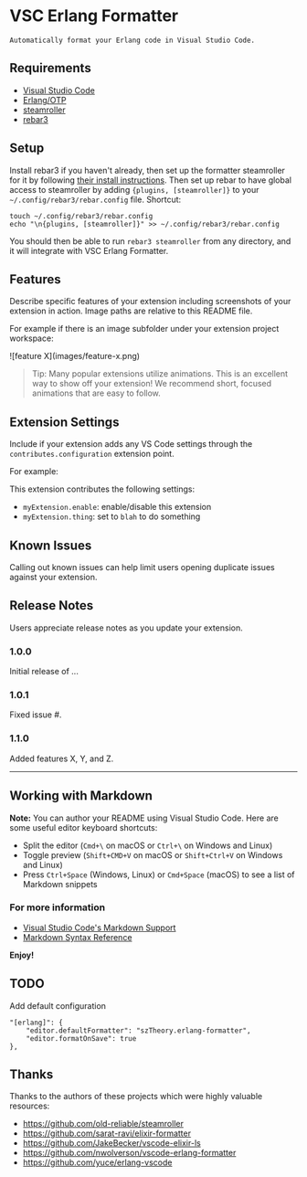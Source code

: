 # VSC Erlang Formatter

    Automatically format your Erlang code in Visual Studio Code.

## Requirements

- [Visual Studio Code](https://code.visualstudio.com/)
- [Erlang/OTP](https://www.erlang-solutions.com/resources/download.html)
- [steamroller](https://github.com/old-reliable/steamroller)
- [rebar3](https://www.rebar3.org/)

## Setup

Install rebar3 if you haven't already, then set up the formatter steamroller for it by following [their install instructions](https://github.com/old-reliable/steamroller). Then set up rebar to have global access to steamroller by adding `{plugins, [steamroller]}` to your `~/.config/rebar3/rebar.config` file. Shortcut:

    touch ~/.config/rebar3/rebar.config
    echo "\n{plugins, [steamroller]}" >> ~/.config/rebar3/rebar.config

You should then be able to run `rebar3 steamroller` from any directory, and it will integrate with VSC Erlang Formatter.

## Features

Describe specific features of your extension including screenshots of your extension in action. Image paths are relative to this README file.

For example if there is an image subfolder under your extension project workspace:

\!\[feature X\]\(images/feature-x.png\)

> Tip: Many popular extensions utilize animations. This is an excellent way to show off your extension! We recommend short, focused animations that are easy to follow.

## Extension Settings

Include if your extension adds any VS Code settings through the `contributes.configuration` extension point.

For example:

This extension contributes the following settings:

- `myExtension.enable`: enable/disable this extension
- `myExtension.thing`: set to `blah` to do something

## Known Issues

Calling out known issues can help limit users opening duplicate issues against your extension.

## Release Notes

Users appreciate release notes as you update your extension.

### 1.0.0

Initial release of ...

### 1.0.1

Fixed issue #.

### 1.1.0

Added features X, Y, and Z.

---

## Working with Markdown

**Note:** You can author your README using Visual Studio Code. Here are some useful editor keyboard shortcuts:

- Split the editor (`Cmd+\` on macOS or `Ctrl+\` on Windows and Linux)
- Toggle preview (`Shift+CMD+V` on macOS or `Shift+Ctrl+V` on Windows and Linux)
- Press `Ctrl+Space` (Windows, Linux) or `Cmd+Space` (macOS) to see a list of Markdown snippets

### For more information

- [Visual Studio Code's Markdown Support](http://code.visualstudio.com/docs/languages/markdown)
- [Markdown Syntax Reference](https://help.github.com/articles/markdown-basics/)

**Enjoy!**

## TODO

Add default configuration

    "[erlang]": {
        "editor.defaultFormatter": "szTheory.erlang-formatter",
        "editor.formatOnSave": true
    },

## Thanks

Thanks to the authors of these projects which were highly valuable resources:

- https://github.com/old-reliable/steamroller
- https://github.com/sarat-ravi/elixir-formatter
- https://github.com/JakeBecker/vscode-elixir-ls
- https://github.com/nwolverson/vscode-erlang-formatter
- https://github.com/yuce/erlang-vscode

